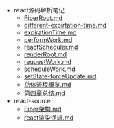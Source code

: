 * react源码解析笔记
    * [FiberRoot.md](dev/react源码解析笔记/FiberRoot.md)
    * [different-expirtation-time.md](dev/react源码解析笔记/different-expirtation-time.md)
    * [expirationTime.md](dev/react源码解析笔记/expirationTime.md)
    * [performWork.md](dev/react源码解析笔记/performWork.md)
    * [reactScheduler.md](dev/react源码解析笔记/reactScheduler.md)
    * [renderRoot.md](dev/react源码解析笔记/renderRoot.md)
    * [requestWork.md](dev/react源码解析笔记/requestWork.md)
    * [scheduleWork.md](dev/react源码解析笔记/scheduleWork.md)
    * [setState-forceUpdate.md](dev/react源码解析笔记/setState-forceUpdate.md)
    * [总体流程概览.md](dev/react源码解析笔记/总体流程概览.md)
    * [第四章总结.md](dev/react源码解析笔记/第四章总结.md)
* react-source
    * [Fiber架构.md](react-source/Fiber架构.md)
    * [react渲染逻辑.md](react-source/react渲染逻辑.md)
